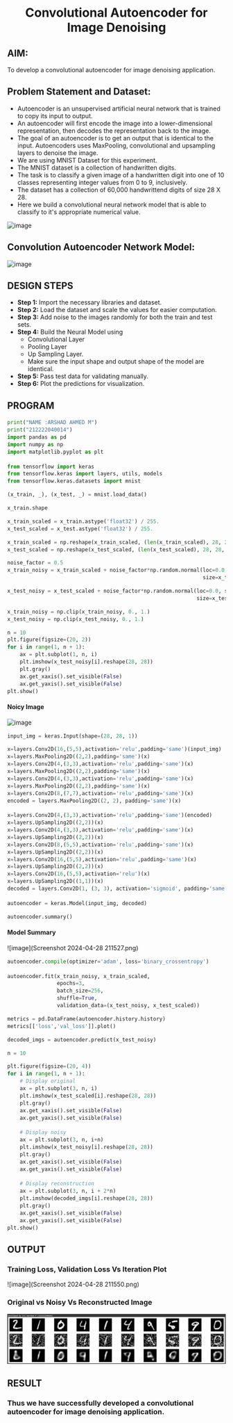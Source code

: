 <h1 align='center'>Convolutional Autoencoder for Image Denoising</h1> 

## AIM:

To develop a convolutional autoencoder for image denoising application.

## Problem Statement and Dataset:

- Autoencoder is an unsupervised artificial neural network that is trained to copy its input to output.
- An autoencoder will first encode the image into a lower-dimensional representation, then decodes the representation back to the image.
- The goal of an autoencoder is to get an output that is identical to the input. Autoencoders uses MaxPooling, convolutional and upsampling layers to denoise the image.
- We are using MNIST Dataset for this experiment.
- The MNIST dataset is a collection of handwritten digits.
- The task is to classify a given image of a handwritten digit into one of 10 classes representing integer values from 0 to 9, inclusively.
- The dataset has a collection of 60,000 handwrittend digits of size 28 X 28.
- Here we build a convolutional neural network model that is able to classify to it's appropriate numerical value.

<p align="center">
  
![image](https://github.com/PSriVarshan/convolutional-denoising-autoencoder/assets/114944059/9f3eaba2-5285-4671-afa1-d92ac604c3a3)

</p>

## Convolution Autoencoder Network Model:

<p align="center">
  
![image](https://github.com/PSriVarshan/convolutional-denoising-autoencoder/assets/114944059/995c733a-6d5c-429f-962c-cfe0e1db67ce)

</p>


## DESIGN STEPS

- **Step 1:** Import the necessary libraries and dataset.
- **Step 2:**  Load the dataset and scale the values for easier computation.
- **Step 3:** Add noise to the images randomly for both the train and test sets.
- **Step 4:** Build the Neural Model using
    * Convolutional Layer
    * Pooling Layer
    * Up Sampling Layer.
    - Make sure the input shape and output shape of the model are identical.
- **Step 5:** Pass test data for validating manually.
- **Step 6:** Plot the predictions for visualization.

## PROGRAM


```py
print("NAME :ARSHAD AHMED M")
print("212222040014")
import pandas as pd
import numpy as np
import matplotlib.pyplot as plt

from tensorflow import keras
from tensorflow.keras import layers, utils, models
from tensorflow.keras.datasets import mnist

```

```py
(x_train, _), (x_test, _) = mnist.load_data()
```
```py
x_train.shape
```
```py
x_train_scaled = x_train.astype('float32') / 255.
x_test_scaled = x_test.astype('float32') / 255.
```
```py
x_train_scaled = np.reshape(x_train_scaled, (len(x_train_scaled), 28, 28, 1))
x_test_scaled = np.reshape(x_test_scaled, (len(x_test_scaled), 28, 28, 1))
```
```py
noise_factor = 0.5
x_train_noisy = x_train_scaled + noise_factor*np.random.normal(loc=0.0, scale=1.0,
                                                               size=x_train_scaled.shape)
```
```py
x_test_noisy = x_test_scaled + noise_factor*np.random.normal(loc=0.0, scale=1.0,
                                                             size=x_test_scaled.shape)
```
```py
x_train_noisy = np.clip(x_train_noisy, 0., 1.)
x_test_noisy = np.clip(x_test_noisy, 0., 1.)
```
```py
n = 10
plt.figure(figsize=(20, 2))
for i in range(1, n + 1):
    ax = plt.subplot(1, n, i)
    plt.imshow(x_test_noisy[i].reshape(28, 28))
    plt.gray()
    ax.get_xaxis().set_visible(False)
    ax.get_yaxis().set_visible(False)
plt.show()
```

#### Noicy Image 

![image](https://github.com/PSriVarshan/convolutional-denoising-autoencoder/assets/114944059/d5675836-17b9-421a-abeb-16f791390f6e)


```py
input_img = keras.Input(shape=(28, 28, 1))
```
```py
x=layers.Conv2D(16,(5,5),activation='relu',padding='same')(input_img)
x=layers.MaxPooling2D((2,2),padding='same')(x)
x=layers.Conv2D(4,(3,3),activation='relu',padding='same')(x)
x=layers.MaxPooling2D((2,2),padding='same')(x)
x=layers.Conv2D(4,(3,3),activation='relu',padding='same')(x)
x=layers.MaxPooling2D((2,2),padding='same')(x)
x=layers.Conv2D(8,(7,7),activation='relu',padding='same')(x)
encoded = layers.MaxPooling2D((2, 2), padding='same')(x)

x=layers.Conv2D(4,(3,3),activation='relu',padding='same')(encoded)
x=layers.UpSampling2D((2,2))(x)
x=layers.Conv2D(4,(3,3),activation='relu',padding='same')(x)
x=layers.UpSampling2D((2,2))(x)
x=layers.Conv2D(8,(5,5),activation='relu',padding='same')(x)
x=layers.UpSampling2D((2,2))(x)
x=layers.Conv2D(16,(5,5),activation='relu',padding='same')(x)
x=layers.UpSampling2D((2,2))(x)
x=layers.Conv2D(16,(5,5),activation='relu')(x)
x=layers.UpSampling2D((1,1))(x)
decoded = layers.Conv2D(1, (3, 3), activation='sigmoid', padding='same')(x)

autoencoder = keras.Model(input_img, decoded)
```
```py
autoencoder.summary()
```

#### Model Summary

![image](Screenshot 2024-04-28 211527.png)


```py
autoencoder.compile(optimizer='adam', loss='binary_crossentropy')

autoencoder.fit(x_train_noisy, x_train_scaled,
                epochs=3,
                batch_size=256,
                shuffle=True,
                validation_data=(x_test_noisy, x_test_scaled))
```
```py
metrics = pd.DataFrame(autoencoder.history.history)
metrics[['loss','val_loss']].plot()
```
```py
decoded_imgs = autoencoder.predict(x_test_noisy)
```
```py
n = 10
```
```py
plt.figure(figsize=(20, 4))
for i in range(1, n + 1):
    # Display original
    ax = plt.subplot(3, n, i)
    plt.imshow(x_test_scaled[i].reshape(28, 28))
    plt.gray()
    ax.get_xaxis().set_visible(False)
    ax.get_yaxis().set_visible(False)

    # Display noisy
    ax = plt.subplot(3, n, i+n)
    plt.imshow(x_test_noisy[i].reshape(28, 28))
    plt.gray()
    ax.get_xaxis().set_visible(False)
    ax.get_yaxis().set_visible(False)    

    # Display reconstruction
    ax = plt.subplot(3, n, i + 2*n)
    plt.imshow(decoded_imgs[i].reshape(28, 28))
    plt.gray()
    ax.get_xaxis().set_visible(False)
    ax.get_yaxis().set_visible(False)
plt.show()
```


## OUTPUT

### Training Loss, Validation Loss Vs Iteration Plot

![image](Screenshot 2024-04-28 211550.png)


### Original vs Noisy Vs Reconstructed Image

![image](326050449-c4336712-f20e-49a7-89eb-5b187d4050d7.png)


## RESULT

### Thus we have successfully developed a convolutional autoencoder for image denoising application.

